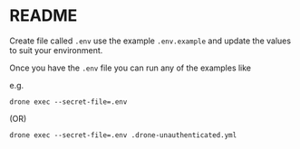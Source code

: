 # README

Create file called `.env` use the example `.env.example` and update the values to suit your environment.

Once you have the `.env` file you can run any of the examples like

e.g.

```shell
drone exec --secret-file=.env
```

(OR)

```shell
drone exec --secret-file=.env .drone-unauthenticated.yml
```
